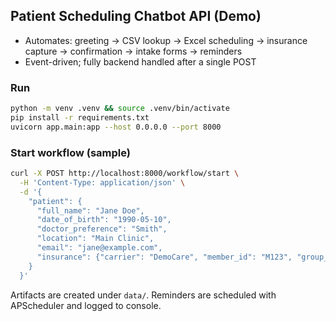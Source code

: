 ## Patient Scheduling Chatbot API (Demo)

- Automates: greeting → CSV lookup → Excel scheduling → insurance capture → confirmation → intake forms → reminders
- Event-driven; fully backend handled after a single POST

### Run

```bash
python -m venv .venv && source .venv/bin/activate
pip install -r requirements.txt
uvicorn app.main:app --host 0.0.0.0 --port 8000
```

### Start workflow (sample)

```bash
curl -X POST http://localhost:8000/workflow/start \
  -H 'Content-Type: application/json' \
  -d '{
    "patient": {
      "full_name": "Jane Doe",
      "date_of_birth": "1990-05-10",
      "doctor_preference": "Smith",
      "location": "Main Clinic",
      "email": "jane@example.com",
      "insurance": {"carrier": "DemoCare", "member_id": "M123", "group_number": "G01"}
    }
  }'
```

Artifacts are created under `data/`. Reminders are scheduled with APScheduler and logged to console.
